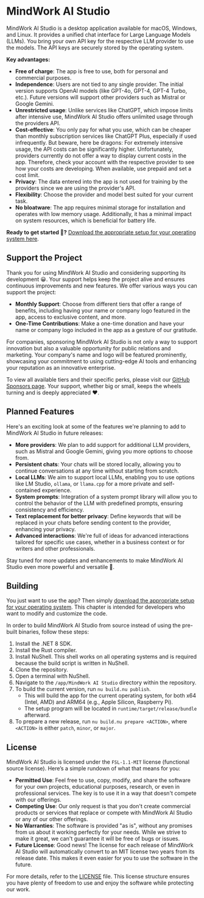# MindWork AI Studio
MindWork AI Studio is a desktop application available for macOS, Windows, and Linux. It provides a unified chat interface for Large Language Models (LLMs). You bring your own API key for the respective LLM provider to use the models. The API keys are securely stored by the operating system.

**Key advantages:**
- **Free of charge**: The app is free to use, both for personal and commercial purposes.
- **Independence**: Users are not tied to any single provider. The initial version supports OpenAI models (like GPT-4o, GPT-4, GPT-4 Turbo, etc.). Future versions will support other providers such as Mistral or Google Gemini.
- **Unrestricted usage**: Unlike services like ChatGPT, which impose limits after intensive use, MindWork AI Studio offers unlimited usage through the providers API.
- **Cost-effective**: You only pay for what you use, which can be cheaper than monthly subscription services like ChatGPT Plus, especially if used infrequently. But beware, here be dragons: For extremely intensive usage, the API costs can be significantly higher. Unfortunately, providers currently do not offer a way to display current costs in the app. Therefore, check your account with the respective provider to see how your costs are developing. When available, use prepaid and set a cost limit.
- **Privacy**: The data entered into the app is not used for training by the providers since we are using the provider's API.
- **Flexibility**: Choose the provider and model best suited for your current task.
- **No bloatware**: The app requires minimal storage for installation and operates with low memory usage. Additionally, it has a minimal impact on system resources, which is beneficial for battery life.

**Ready to get started 🤩?** [Download the appropriate setup for your operating system here](https://github.com/MindWorkAI/AI-Studio/releases/latest).

## Support the Project
Thank you for using MindWork AI Studio and considering supporting its development 😀. Your support helps keep the project alive and ensures continuous improvements and new features.
We offer various ways you can support the project:
- **Monthly Support**: Choose from different tiers that offer a range of benefits, including having your name or company logo featured in the app, access to exclusive content, and more.
- **One-Time Contributions**: Make a one-time donation and have your name or company logo included in the app as a gesture of our gratitude.

For companies, sponsoring MindWork AI Studio is not only a way to support innovation but also a valuable opportunity for public relations and marketing. Your company's name and logo will be featured prominently, showcasing your commitment to using cutting-edge AI tools and enhancing your reputation as an innovative enterprise.
 
To view all available tiers and their specific perks, please visit our [GitHub Sponsors page](https://github.com/sponsors/MindWorkAI).
Your support, whether big or small, keeps the wheels turning and is deeply appreciated ❤️.

## Planned Features
Here's an exciting look at some of the features we're planning to add to MindWork AI Studio in future releases:
- **More providers**: We plan to add support for additional LLM providers, such as Mistral and Google Gemini, giving you more options to choose from.
- **Persistent chats**: Your chats will be stored locally, allowing you to continue conversations at any time without starting from scratch.
- **Local LLMs**: We aim to support local LLMs, enabling you to use options like LM Studio, `ollama`, or `llama.cpp` for a more private and self-contained experience.
- **System prompts**: Integration of a system prompt library will allow you to control the behavior of the LLM with predefined prompts, ensuring consistency and efficiency.
- **Text replacement for better privacy**: Define keywords that will be replaced in your chats before sending content to the provider, enhancing your privacy.
- **Advanced interactions**: We're full of ideas for advanced interactions tailored for specific use cases, whether in a business context or for writers and other professionals.

Stay tuned for more updates and enhancements to make MindWork AI Studio even more powerful and versatile 🤩.

## Building
You just want to use the app? Then simply [download the appropriate setup for your operating system](https://github.com/MindWorkAI/AI-Studio/releases/latest). This chapter is intended for developers who want to modify and customize the code.

In order to build MindWork AI Studio from source instead of using the pre-built binaries, follow these steps:
1. Install the .NET 8 SDK.
2. Install the Rust compiler.
3. Install NuShell. This shell works on all operating systems and is required because the build script is written in NuShell.
4. Clone the repository.
5. Open a terminal with NuShell.
6. Navigate to the `/app/MindWork AI Studio` directory within the repository.
7. To build the current version, run `nu build.nu publish`.
    - This will build the app for the current operating system, for both x64 (Intel, AMD) and ARM64 (e.g., Apple Silicon, Raspberry Pi).
    - The setup program will be located in `runtime/target/release/bundle` afterward.
8. To prepare a new release, run `nu build.nu prepare <ACTION>`, where `<ACTION>` is either `patch`, `minor`, or `major`.

## License
MindWork AI Studio is licensed under the `FSL-1.1-MIT` license (functional source license). Here’s a simple rundown of what that means for you:
- **Permitted Use**: Feel free to use, copy, modify, and share the software for your own projects, educational purposes, research, or even in professional services. The key is to use it in a way that doesn't compete with our offerings.
- **Competing Use**: Our only request is that you don't create commercial products or services that replace or compete with MindWork AI Studio or any of our other offerings.
- **No Warranties**: The software is provided "as is", without any promises from us about it working perfectly for your needs. While we strive to make it great, we can't guarantee it will be free of bugs or issues.
- **Future License**: Good news! The license for each release of MindWork AI Studio will automatically convert to an MIT license two years from its release date. This makes it even easier for you to use the software in the future.

For more details, refer to the [LICENSE](LICENSE) file. This license structure ensures you have plenty of freedom to use and enjoy the software while protecting our work.
